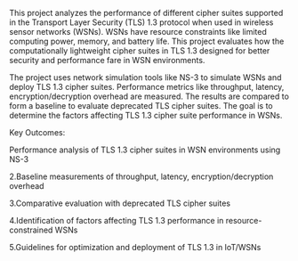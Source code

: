 This project analyzes the performance of different cipher suites supported in the Transport Layer Security (TLS) 1.3 protocol when used in wireless sensor networks (WSNs). WSNs have resource constraints like limited computing power, memory, and battery life. This project evaluates how the computationally lightweight cipher suites in TLS 1.3 designed for better security and performance fare in WSN environments.

The project uses network simulation tools like NS-3 to simulate WSNs and deploy TLS 1.3 cipher suites. Performance metrics like throughput, latency, encryption/decryption overhead are measured. The results are compared to form a baseline to evaluate deprecated TLS cipher suites. The goal is to determine the factors affecting TLS 1.3 cipher suite performance in WSNs.

Key Outcomes:

Performance analysis of TLS 1.3 cipher suites in WSN environments using NS-3

2.Baseline measurements of throughput, latency, encryption/decryption overhead

3.Comparative evaluation with deprecated TLS cipher suites

4.Identification of factors affecting TLS 1.3 performance in resource-constrained WSNs

5.Guidelines for optimization and deployment of TLS 1.3 in IoT/WSNs
